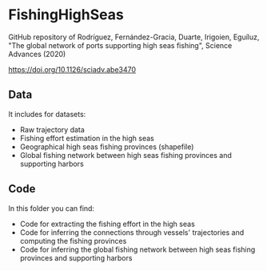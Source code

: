 # FishingHighSeas
GitHub repository of Rodríguez, Fernández-Gracia, Duarte, Irigoien, Eguíluz, "The global network of ports supporting high seas fishing", Science Advances (2020)

https://doi.org/10.1126/sciadv.abe3470

## Data
It includes for datasets:
* Raw trajectory data
* Fishing effort estimation in the high seas
* Geographical high seas fishing provinces (shapefile)
* Global fishing network between high seas fishing provinces and supporting harbors
## Code
In this folder you can find:
* Code for extracting the fishing effort in the high seas
* Code for inferring the connections through vessels' trajectories and computing the fishing provinces
* Code for inferring the global fishing network between high seas fishing provinces and supporting harbors
